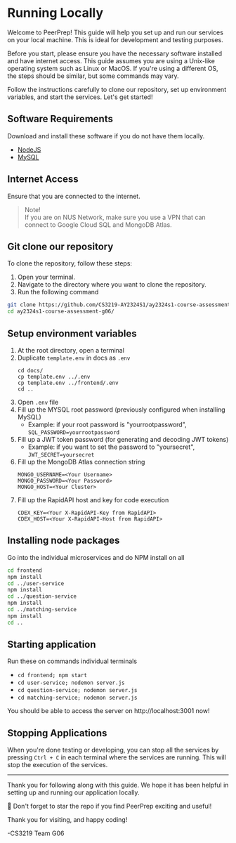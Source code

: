 # Running Locally  

Welcome to PeerPrep! This guide will help you set up and run our services on your local machine. This is ideal for development and testing purposes. 

Before you start, please ensure you have the necessary software installed and have internet access. This guide assumes you are using a Unix-like operating system such as Linux or MacOS. If you're using a different OS, the steps should be similar, but some commands may vary.

Follow the instructions carefully to clone our repository, set up environment variables, and start the services. Let's get started!

## Software Requirements

Download and install these software if you do not have them locally.

- [NodeJS](https://nodejs.org/en/download)
- [MySQL](https://dev.mysql.com/downloads/mysql/)

## Internet Access

Ensure that you are connected to the internet.

> Note!\
> If you are on NUS Network, make sure you use a VPN that can connect to Google Cloud SQL and MongoDB Atlas.

## Git clone our repository

To clone the repository, follow these steps:
1. Open your terminal.
2. Navigate to the directory where you want to clone the repository.
3. Run the following command

```bash
git clone https://github.com/CS3219-AY2324S1/ay2324s1-course-assessment-g06.git
cd ay2324s1-course-assessment-g06/
```

## Setup environment variables
1. At the root directory, open a terminal
2. Duplicate `template.env` in docs as `.env`
   ```
   cd docs/
   cp template.env ../.env
   cp template.env ../frontend/.env
   cd ..
   ```
3. Open `.env` file
4. Fill up the MYSQL root password
   (previously configured when installing MySQL)
   - Example: if your root password is "yourrootpassword",
     `SQL_PASSWORD=yourrootpassword`
5. Fill up a JWT token password
   (for generating and decoding JWT tokens)
   - Example: if you want to set the password to "yoursecret",
     `JWT_SECRET=yoursecret`
6. Fill up the MongoDB Atlas connection string
    ```
    MONGO_USERNAME=<Your Username>
    MONGO_PASSWORD=<Your Password>
    MONGO_HOST=<Your Cluster>
    ```
7. Fill up the RapidAPI host and key for code execution
    ```
    CDEX_KEY=<Your X-RapidAPI-Key from RapidAPI>
    CDEX_HOST=<Your X-RapidAPI-Host from RapidAPI>
    ```

## Installing node packages
Go into the individual microservices and do NPM install on all
``` bash
cd frontend
npm install
cd ../user-service
npm install
cd ../question-service
npm install
cd ../matching-service
npm install
cd ..
```

## Starting application
Run these on commands individual terminals
- ```cd frontend; npm start```
- ```cd user-service; nodemon server.js```
- ```cd question-service; nodemon server.js```
- ```cd matching-service; nodemon server.js```

You should be able to access the server on http://localhost:3001 now!

## Stopping Applications

When you're done testing or developing, you can stop all the services by pressing `Ctrl + C` in each terminal where the services are running. This will stop the execution of the services.

---
Thank you for following along with this guide. We hope it has been helpful in setting up and running our application locally. 

🌟 Don't forget to star the repo if you find PeerPrep exciting and useful!

Thank you for visiting, and happy coding!

-CS3219 Team G06